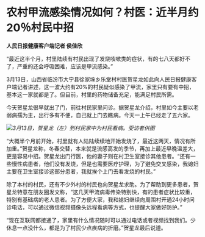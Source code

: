 # 农村甲流感染情况如何？村医：近半月约20％村民中招

**人民日报健康客户端记者 侯佳欣**

“最近这半个月，村里陆续有村民出现了发烧咳嗽类的症状，有的七八天都好不了，严重的还会呼吸困难，应该是甲流感染。”

3月13日，山西省临汾市大宁县徐家垛乡乐堂村村医贺星龙如此向人民日报健康客户端记者讲述，这一波大约有20%的村民疑似感染了甲流，家里只有要有中招，基本这一家就都是了。但目前，村里的药物储备充足，能满足村民所需。

今天贺星龙很早就出了门，前往村民家里问诊。据贺星龙介绍，村里如今主要以老弱病孺为主，出行多有不便，自己就上门去瞧病。今天一上午已经走了五六家。

![](https://inews.gtimg.com/om_bt/OKfDAw2PRjMfAGT7ezOnDz8hxhmlmbD_q_NrNrxKXcUmgAA/1000)_3月13日，贺星龙（左）到村民家中为村民看病。受访者供图_

“大概半个月前开始，村里就有人陆陆续续地开始发烧了，最近这两天，情况有所加重。”贺星龙称，冬春交替，本来就是流感高发的季节，再加上最近早晚温差大，更是容易中招。贺星龙出门行医，他的妻子则在村卫生室接诊其他患者。“还有一些慢性病患者，他们没有发烧，但是也需要医疗护理，为了避免交叉感染，我媳妇主要在卫生室接诊这部分患者，我就挨个上门去看发烧的村民。”

除了本村的村民，还有不少外村的村民也向贺星龙求助。为了帮助到更多患者，贺星龙特意在朋友圈发文称，“这几天甲流病毒传染特别快，有的患者症状比较重，特别有基础病的老人患者。为了方便大家，我和媳妇继续向周围村开通24小时问诊电话，可以通过微信视频摄像头远程看病等方式，也提醒大家做好防护。”

“现在互联网都接通了，家里有什么情况随时可以通过电话或者视频找到我们。少休息一点没什么，都是为了村民少点疾病的折磨。”贺星龙最后说道。

